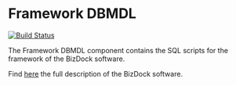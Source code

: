 # Framework DBMDL

[![Build Status](https://travis-ci.org/AblionGE/dbmdl-framework.svg?branch=master)](https://travis-ci.org/AblionGE/dbmdl-framework)

The Framework DBMDL component contains the SQL scripts for the framework of the BizDock software.

Find <a href="https://help.bizdock.io/doku.php">here</a> the full description of the BizDock software.
